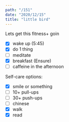 ```yaml
---
path: "/151"
date: "2020/12/15"
title: "little bird"
---
```


Lets get this fitness+ goin

- [x] wake up (5:45)
- [x] do 1 thing
- [ ] meditate
- [x] breakfast (Ensure)
- [ ] caffeine in the afternoon

Self-care options:
- [x] smile or something
- [ ] 10+ pull-ups
- [ ] 30+ push-ups
- [ ] chinese
- [x] walk
- [x] read
